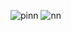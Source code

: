 ![pinn](https://github.com/umaiskhan42/SciML-Scientific-Machine-Learning-/assets/110044206/50749bca-5f89-4d81-a4f6-17e3e3218e8e)
![nn](https://github.com/umaiskhan42/SciML-Scientific-Machine-Learning-/assets/110044206/2463dc3a-e55e-4eed-82d5-6387d829b78d)
